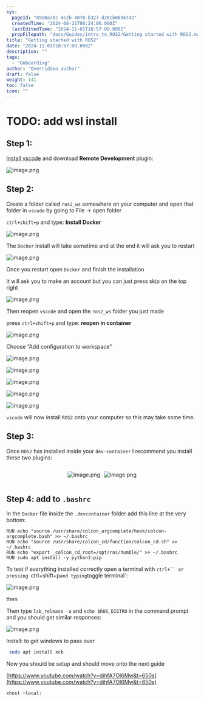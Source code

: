 ```yaml
---
sys:
  pageId: "89e0a78c-4e2b-4070-b327-d28cb0694742"
  createdTime: "2024-08-21T00:24:00.000Z"
  lastEditedTime: "2024-11-01T18:57:00.000Z"
  propFilepath: "docs/Guides/intro_to_ROS2/Getting started with ROS2.md"
title: "Getting started with ROS2"
date: "2024-11-01T18:57:00.000Z"
description: ""
tags:
  - "Onboarding"
author: "Overridden author"
draft: false
weight: 141
toc: false
icon: ""
---
```


# TODO: add wsl install

## Step 1:

[Install vscode](https://code.visualstudio.com/download) and download **Remote Development** plugin:

![image.png](https://prod-files-secure.s3.us-west-2.amazonaws.com/d518164a-d88e-44d1-a4ee-3adb3bd8bce0/efb52993-1881-4a40-b95e-6f020334f022/image.png?X-Amz-Algorithm=AWS4-HMAC-SHA256&X-Amz-Content-Sha256=UNSIGNED-PAYLOAD&X-Amz-Credential=ASIAZI2LB4664W5FUNVV%2F20250303%2Fus-west-2%2Fs3%2Faws4_request&X-Amz-Date=20250303T070915Z&X-Amz-Expires=3600&X-Amz-Security-Token=IQoJb3JpZ2luX2VjEJf%2F%2F%2F%2F%2F%2F%2F%2F%2F%2FwEaCXVzLXdlc3QtMiJIMEYCIQCdyufpyBcbvcpF%2BYWJTDS4o0TerBLiY3zSYNDHZsKFIwIhAPRKpIL0fKgvNcgMV3B8yi%2BebKwJZ6ZdJ7X2z%2FZ%2FNV9kKogECND%2F%2F%2F%2F%2F%2F%2F%2F%2F%2FwEQABoMNjM3NDIzMTgzODA1IgxXiVWdclITtIf%2BU8sq3ANDtNsNqe0dSnmum6dZlVZpPz7R9V8J7vkTFAimzXn8ngO%2BSsi032Q67cMNShhX7CCgS0Pl%2B1LZ2hM68Uc7Ot4yvYbNCCtb3OcGTApscELES6xRkd8BnYpeSXrTdGK7ZiCOIm8mkrvATGsB46FrMp2X2yYwC4niO87CW3nCsd2XmNAm5o5q7cPXdkNoURhNdg%2BI6LuvHwVFp9tOMPL5ASulzHHD2sHdbqQmN90VscV1dZMjOLy9mRfmUHM3O8WLYSwJzBLPdbv2hZBZjBKtWTdv1pytnpXr74PUnWRiWea5cluZuQ5P%2BMTBEf4vLYYROMXUbmySgiKBBonZLmiwpTHbSZEb9aydpqFOz9kx364m0lhvQ5Ua9kULApEy3Le12pVLXHAixdH8shUtcdHmxv45K3gtXonWyqUgpslCquNzFXXHnhm3cMeBh1loD%2FTjDgzVL7D7T3a%2F7O%2BBc9gTaLoTen4afpmuBShTTzNeegleltAXrki38IUChgAT6is%2BN9BxaFEu4KAbD7ssJZzz02BewKa7gFyIf2Gt2g8IG3OppgMjQm5mtKdurQookLmU45ogwjbn6koYhQtk0S1fn391fYY2L11dLC22CQ8iB9JSc7klV7wUlQFnfyG2HTCCl5W%2BBjqkAZWC4mWv3vMp3WEpgHPVOmRJyIgRRxrqvVPZDsHnM4%2B1evbZdy3Ko7GlXuxw8Rr%2BCegry7SuWNWmQzExL61j1n%2FioVARsfsFf12m3g3siPl%2BDFYgjk4%2Fw49LtVlb%2FVi1nNzEo5xGAUqL1KU528WFeYxNMT3GiSJDvSf1LarvxwnOPtNQew%2BpEsaeHtz6nhr6VfI6N3IQypAaVzmQuGGRyNlb1p5d&X-Amz-Signature=c11fad89853221036085b8c2535ecf0b9fd0f8e9c83b0066814d87a48c37a603&X-Amz-SignedHeaders=host&x-id=GetObject)

## Step 2:

Create a folder called `ros2_ws` somewhere on your computer and open that folder in `vscode` by going to File → open folder 

`ctrl+shift+p` and type: **Install Docker**

![image.png](https://prod-files-secure.s3.us-west-2.amazonaws.com/d518164a-d88e-44d1-a4ee-3adb3bd8bce0/2269dc0e-1cd5-47ff-bceb-c04ad9b2eab0/image.png?X-Amz-Algorithm=AWS4-HMAC-SHA256&X-Amz-Content-Sha256=UNSIGNED-PAYLOAD&X-Amz-Credential=ASIAZI2LB4664W5FUNVV%2F20250303%2Fus-west-2%2Fs3%2Faws4_request&X-Amz-Date=20250303T070915Z&X-Amz-Expires=3600&X-Amz-Security-Token=IQoJb3JpZ2luX2VjEJf%2F%2F%2F%2F%2F%2F%2F%2F%2F%2FwEaCXVzLXdlc3QtMiJIMEYCIQCdyufpyBcbvcpF%2BYWJTDS4o0TerBLiY3zSYNDHZsKFIwIhAPRKpIL0fKgvNcgMV3B8yi%2BebKwJZ6ZdJ7X2z%2FZ%2FNV9kKogECND%2F%2F%2F%2F%2F%2F%2F%2F%2F%2FwEQABoMNjM3NDIzMTgzODA1IgxXiVWdclITtIf%2BU8sq3ANDtNsNqe0dSnmum6dZlVZpPz7R9V8J7vkTFAimzXn8ngO%2BSsi032Q67cMNShhX7CCgS0Pl%2B1LZ2hM68Uc7Ot4yvYbNCCtb3OcGTApscELES6xRkd8BnYpeSXrTdGK7ZiCOIm8mkrvATGsB46FrMp2X2yYwC4niO87CW3nCsd2XmNAm5o5q7cPXdkNoURhNdg%2BI6LuvHwVFp9tOMPL5ASulzHHD2sHdbqQmN90VscV1dZMjOLy9mRfmUHM3O8WLYSwJzBLPdbv2hZBZjBKtWTdv1pytnpXr74PUnWRiWea5cluZuQ5P%2BMTBEf4vLYYROMXUbmySgiKBBonZLmiwpTHbSZEb9aydpqFOz9kx364m0lhvQ5Ua9kULApEy3Le12pVLXHAixdH8shUtcdHmxv45K3gtXonWyqUgpslCquNzFXXHnhm3cMeBh1loD%2FTjDgzVL7D7T3a%2F7O%2BBc9gTaLoTen4afpmuBShTTzNeegleltAXrki38IUChgAT6is%2BN9BxaFEu4KAbD7ssJZzz02BewKa7gFyIf2Gt2g8IG3OppgMjQm5mtKdurQookLmU45ogwjbn6koYhQtk0S1fn391fYY2L11dLC22CQ8iB9JSc7klV7wUlQFnfyG2HTCCl5W%2BBjqkAZWC4mWv3vMp3WEpgHPVOmRJyIgRRxrqvVPZDsHnM4%2B1evbZdy3Ko7GlXuxw8Rr%2BCegry7SuWNWmQzExL61j1n%2FioVARsfsFf12m3g3siPl%2BDFYgjk4%2Fw49LtVlb%2FVi1nNzEo5xGAUqL1KU528WFeYxNMT3GiSJDvSf1LarvxwnOPtNQew%2BpEsaeHtz6nhr6VfI6N3IQypAaVzmQuGGRyNlb1p5d&X-Amz-Signature=7fea4b98e3f29b2d724a3bb1b4a6fc96997d2ba67430c6d811f57fc84f68f2d3&X-Amz-SignedHeaders=host&x-id=GetObject)

The `Docker` install will take sometime and at the end it will ask you to restart

![image.png](https://prod-files-secure.s3.us-west-2.amazonaws.com/d518164a-d88e-44d1-a4ee-3adb3bd8bce0/ed233f78-be33-4b1f-b89c-9c346c0e961e/image.png?X-Amz-Algorithm=AWS4-HMAC-SHA256&X-Amz-Content-Sha256=UNSIGNED-PAYLOAD&X-Amz-Credential=ASIAZI2LB4664W5FUNVV%2F20250303%2Fus-west-2%2Fs3%2Faws4_request&X-Amz-Date=20250303T070915Z&X-Amz-Expires=3600&X-Amz-Security-Token=IQoJb3JpZ2luX2VjEJf%2F%2F%2F%2F%2F%2F%2F%2F%2F%2FwEaCXVzLXdlc3QtMiJIMEYCIQCdyufpyBcbvcpF%2BYWJTDS4o0TerBLiY3zSYNDHZsKFIwIhAPRKpIL0fKgvNcgMV3B8yi%2BebKwJZ6ZdJ7X2z%2FZ%2FNV9kKogECND%2F%2F%2F%2F%2F%2F%2F%2F%2F%2FwEQABoMNjM3NDIzMTgzODA1IgxXiVWdclITtIf%2BU8sq3ANDtNsNqe0dSnmum6dZlVZpPz7R9V8J7vkTFAimzXn8ngO%2BSsi032Q67cMNShhX7CCgS0Pl%2B1LZ2hM68Uc7Ot4yvYbNCCtb3OcGTApscELES6xRkd8BnYpeSXrTdGK7ZiCOIm8mkrvATGsB46FrMp2X2yYwC4niO87CW3nCsd2XmNAm5o5q7cPXdkNoURhNdg%2BI6LuvHwVFp9tOMPL5ASulzHHD2sHdbqQmN90VscV1dZMjOLy9mRfmUHM3O8WLYSwJzBLPdbv2hZBZjBKtWTdv1pytnpXr74PUnWRiWea5cluZuQ5P%2BMTBEf4vLYYROMXUbmySgiKBBonZLmiwpTHbSZEb9aydpqFOz9kx364m0lhvQ5Ua9kULApEy3Le12pVLXHAixdH8shUtcdHmxv45K3gtXonWyqUgpslCquNzFXXHnhm3cMeBh1loD%2FTjDgzVL7D7T3a%2F7O%2BBc9gTaLoTen4afpmuBShTTzNeegleltAXrki38IUChgAT6is%2BN9BxaFEu4KAbD7ssJZzz02BewKa7gFyIf2Gt2g8IG3OppgMjQm5mtKdurQookLmU45ogwjbn6koYhQtk0S1fn391fYY2L11dLC22CQ8iB9JSc7klV7wUlQFnfyG2HTCCl5W%2BBjqkAZWC4mWv3vMp3WEpgHPVOmRJyIgRRxrqvVPZDsHnM4%2B1evbZdy3Ko7GlXuxw8Rr%2BCegry7SuWNWmQzExL61j1n%2FioVARsfsFf12m3g3siPl%2BDFYgjk4%2Fw49LtVlb%2FVi1nNzEo5xGAUqL1KU528WFeYxNMT3GiSJDvSf1LarvxwnOPtNQew%2BpEsaeHtz6nhr6VfI6N3IQypAaVzmQuGGRyNlb1p5d&X-Amz-Signature=125f677dbf9a279bd0a4471d0335d98c884346c8baa633508983f78782f485ed&X-Amz-SignedHeaders=host&x-id=GetObject)

Once you restart open `Docker` and finish the installation

It will ask you to make an account but you can just press skip on the top right

![image.png](https://prod-files-secure.s3.us-west-2.amazonaws.com/d518164a-d88e-44d1-a4ee-3adb3bd8bce0/21010ad9-1659-4fd9-9f59-9932a09b2a3d/image.png?X-Amz-Algorithm=AWS4-HMAC-SHA256&X-Amz-Content-Sha256=UNSIGNED-PAYLOAD&X-Amz-Credential=ASIAZI2LB4664W5FUNVV%2F20250303%2Fus-west-2%2Fs3%2Faws4_request&X-Amz-Date=20250303T070915Z&X-Amz-Expires=3600&X-Amz-Security-Token=IQoJb3JpZ2luX2VjEJf%2F%2F%2F%2F%2F%2F%2F%2F%2F%2FwEaCXVzLXdlc3QtMiJIMEYCIQCdyufpyBcbvcpF%2BYWJTDS4o0TerBLiY3zSYNDHZsKFIwIhAPRKpIL0fKgvNcgMV3B8yi%2BebKwJZ6ZdJ7X2z%2FZ%2FNV9kKogECND%2F%2F%2F%2F%2F%2F%2F%2F%2F%2FwEQABoMNjM3NDIzMTgzODA1IgxXiVWdclITtIf%2BU8sq3ANDtNsNqe0dSnmum6dZlVZpPz7R9V8J7vkTFAimzXn8ngO%2BSsi032Q67cMNShhX7CCgS0Pl%2B1LZ2hM68Uc7Ot4yvYbNCCtb3OcGTApscELES6xRkd8BnYpeSXrTdGK7ZiCOIm8mkrvATGsB46FrMp2X2yYwC4niO87CW3nCsd2XmNAm5o5q7cPXdkNoURhNdg%2BI6LuvHwVFp9tOMPL5ASulzHHD2sHdbqQmN90VscV1dZMjOLy9mRfmUHM3O8WLYSwJzBLPdbv2hZBZjBKtWTdv1pytnpXr74PUnWRiWea5cluZuQ5P%2BMTBEf4vLYYROMXUbmySgiKBBonZLmiwpTHbSZEb9aydpqFOz9kx364m0lhvQ5Ua9kULApEy3Le12pVLXHAixdH8shUtcdHmxv45K3gtXonWyqUgpslCquNzFXXHnhm3cMeBh1loD%2FTjDgzVL7D7T3a%2F7O%2BBc9gTaLoTen4afpmuBShTTzNeegleltAXrki38IUChgAT6is%2BN9BxaFEu4KAbD7ssJZzz02BewKa7gFyIf2Gt2g8IG3OppgMjQm5mtKdurQookLmU45ogwjbn6koYhQtk0S1fn391fYY2L11dLC22CQ8iB9JSc7klV7wUlQFnfyG2HTCCl5W%2BBjqkAZWC4mWv3vMp3WEpgHPVOmRJyIgRRxrqvVPZDsHnM4%2B1evbZdy3Ko7GlXuxw8Rr%2BCegry7SuWNWmQzExL61j1n%2FioVARsfsFf12m3g3siPl%2BDFYgjk4%2Fw49LtVlb%2FVi1nNzEo5xGAUqL1KU528WFeYxNMT3GiSJDvSf1LarvxwnOPtNQew%2BpEsaeHtz6nhr6VfI6N3IQypAaVzmQuGGRyNlb1p5d&X-Amz-Signature=823255789b28c1aa47067d3362f01ec04d5abbd1bc841b0919daa2cb4379a844&X-Amz-SignedHeaders=host&x-id=GetObject)

Then reopen `vscode` and open the `ros2_ws` folder you just made

press `ctrl+shift+p` and type: **reopen in container**

![image.png](https://prod-files-secure.s3.us-west-2.amazonaws.com/d518164a-d88e-44d1-a4ee-3adb3bd8bce0/4e93b8c2-41ad-488c-8095-c74205196118/image.png?X-Amz-Algorithm=AWS4-HMAC-SHA256&X-Amz-Content-Sha256=UNSIGNED-PAYLOAD&X-Amz-Credential=ASIAZI2LB4664W5FUNVV%2F20250303%2Fus-west-2%2Fs3%2Faws4_request&X-Amz-Date=20250303T070915Z&X-Amz-Expires=3600&X-Amz-Security-Token=IQoJb3JpZ2luX2VjEJf%2F%2F%2F%2F%2F%2F%2F%2F%2F%2FwEaCXVzLXdlc3QtMiJIMEYCIQCdyufpyBcbvcpF%2BYWJTDS4o0TerBLiY3zSYNDHZsKFIwIhAPRKpIL0fKgvNcgMV3B8yi%2BebKwJZ6ZdJ7X2z%2FZ%2FNV9kKogECND%2F%2F%2F%2F%2F%2F%2F%2F%2F%2FwEQABoMNjM3NDIzMTgzODA1IgxXiVWdclITtIf%2BU8sq3ANDtNsNqe0dSnmum6dZlVZpPz7R9V8J7vkTFAimzXn8ngO%2BSsi032Q67cMNShhX7CCgS0Pl%2B1LZ2hM68Uc7Ot4yvYbNCCtb3OcGTApscELES6xRkd8BnYpeSXrTdGK7ZiCOIm8mkrvATGsB46FrMp2X2yYwC4niO87CW3nCsd2XmNAm5o5q7cPXdkNoURhNdg%2BI6LuvHwVFp9tOMPL5ASulzHHD2sHdbqQmN90VscV1dZMjOLy9mRfmUHM3O8WLYSwJzBLPdbv2hZBZjBKtWTdv1pytnpXr74PUnWRiWea5cluZuQ5P%2BMTBEf4vLYYROMXUbmySgiKBBonZLmiwpTHbSZEb9aydpqFOz9kx364m0lhvQ5Ua9kULApEy3Le12pVLXHAixdH8shUtcdHmxv45K3gtXonWyqUgpslCquNzFXXHnhm3cMeBh1loD%2FTjDgzVL7D7T3a%2F7O%2BBc9gTaLoTen4afpmuBShTTzNeegleltAXrki38IUChgAT6is%2BN9BxaFEu4KAbD7ssJZzz02BewKa7gFyIf2Gt2g8IG3OppgMjQm5mtKdurQookLmU45ogwjbn6koYhQtk0S1fn391fYY2L11dLC22CQ8iB9JSc7klV7wUlQFnfyG2HTCCl5W%2BBjqkAZWC4mWv3vMp3WEpgHPVOmRJyIgRRxrqvVPZDsHnM4%2B1evbZdy3Ko7GlXuxw8Rr%2BCegry7SuWNWmQzExL61j1n%2FioVARsfsFf12m3g3siPl%2BDFYgjk4%2Fw49LtVlb%2FVi1nNzEo5xGAUqL1KU528WFeYxNMT3GiSJDvSf1LarvxwnOPtNQew%2BpEsaeHtz6nhr6VfI6N3IQypAaVzmQuGGRyNlb1p5d&X-Amz-Signature=77da22138bb4a9d24ba7250f3554c1f42b4fa7d727c1f73649ec6d40bbcafedf&X-Amz-SignedHeaders=host&x-id=GetObject)

Choose “Add configuration to workspace”

![image.png](https://prod-files-secure.s3.us-west-2.amazonaws.com/d518164a-d88e-44d1-a4ee-3adb3bd8bce0/9560b282-5060-4989-ba37-97e7b2c22476/image.png?X-Amz-Algorithm=AWS4-HMAC-SHA256&X-Amz-Content-Sha256=UNSIGNED-PAYLOAD&X-Amz-Credential=ASIAZI2LB4664W5FUNVV%2F20250303%2Fus-west-2%2Fs3%2Faws4_request&X-Amz-Date=20250303T070915Z&X-Amz-Expires=3600&X-Amz-Security-Token=IQoJb3JpZ2luX2VjEJf%2F%2F%2F%2F%2F%2F%2F%2F%2F%2FwEaCXVzLXdlc3QtMiJIMEYCIQCdyufpyBcbvcpF%2BYWJTDS4o0TerBLiY3zSYNDHZsKFIwIhAPRKpIL0fKgvNcgMV3B8yi%2BebKwJZ6ZdJ7X2z%2FZ%2FNV9kKogECND%2F%2F%2F%2F%2F%2F%2F%2F%2F%2FwEQABoMNjM3NDIzMTgzODA1IgxXiVWdclITtIf%2BU8sq3ANDtNsNqe0dSnmum6dZlVZpPz7R9V8J7vkTFAimzXn8ngO%2BSsi032Q67cMNShhX7CCgS0Pl%2B1LZ2hM68Uc7Ot4yvYbNCCtb3OcGTApscELES6xRkd8BnYpeSXrTdGK7ZiCOIm8mkrvATGsB46FrMp2X2yYwC4niO87CW3nCsd2XmNAm5o5q7cPXdkNoURhNdg%2BI6LuvHwVFp9tOMPL5ASulzHHD2sHdbqQmN90VscV1dZMjOLy9mRfmUHM3O8WLYSwJzBLPdbv2hZBZjBKtWTdv1pytnpXr74PUnWRiWea5cluZuQ5P%2BMTBEf4vLYYROMXUbmySgiKBBonZLmiwpTHbSZEb9aydpqFOz9kx364m0lhvQ5Ua9kULApEy3Le12pVLXHAixdH8shUtcdHmxv45K3gtXonWyqUgpslCquNzFXXHnhm3cMeBh1loD%2FTjDgzVL7D7T3a%2F7O%2BBc9gTaLoTen4afpmuBShTTzNeegleltAXrki38IUChgAT6is%2BN9BxaFEu4KAbD7ssJZzz02BewKa7gFyIf2Gt2g8IG3OppgMjQm5mtKdurQookLmU45ogwjbn6koYhQtk0S1fn391fYY2L11dLC22CQ8iB9JSc7klV7wUlQFnfyG2HTCCl5W%2BBjqkAZWC4mWv3vMp3WEpgHPVOmRJyIgRRxrqvVPZDsHnM4%2B1evbZdy3Ko7GlXuxw8Rr%2BCegry7SuWNWmQzExL61j1n%2FioVARsfsFf12m3g3siPl%2BDFYgjk4%2Fw49LtVlb%2FVi1nNzEo5xGAUqL1KU528WFeYxNMT3GiSJDvSf1LarvxwnOPtNQew%2BpEsaeHtz6nhr6VfI6N3IQypAaVzmQuGGRyNlb1p5d&X-Amz-Signature=e4ecdb25e583cb11e50aba2496a1dd2814cda6090f20b9b3e6905b70ab3f0c58&X-Amz-SignedHeaders=host&x-id=GetObject)

![image.png](https://prod-files-secure.s3.us-west-2.amazonaws.com/d518164a-d88e-44d1-a4ee-3adb3bd8bce0/2ee63f81-886b-48e8-a553-dc6e5eac99e4/image.png?X-Amz-Algorithm=AWS4-HMAC-SHA256&X-Amz-Content-Sha256=UNSIGNED-PAYLOAD&X-Amz-Credential=ASIAZI2LB4664W5FUNVV%2F20250303%2Fus-west-2%2Fs3%2Faws4_request&X-Amz-Date=20250303T070915Z&X-Amz-Expires=3600&X-Amz-Security-Token=IQoJb3JpZ2luX2VjEJf%2F%2F%2F%2F%2F%2F%2F%2F%2F%2FwEaCXVzLXdlc3QtMiJIMEYCIQCdyufpyBcbvcpF%2BYWJTDS4o0TerBLiY3zSYNDHZsKFIwIhAPRKpIL0fKgvNcgMV3B8yi%2BebKwJZ6ZdJ7X2z%2FZ%2FNV9kKogECND%2F%2F%2F%2F%2F%2F%2F%2F%2F%2FwEQABoMNjM3NDIzMTgzODA1IgxXiVWdclITtIf%2BU8sq3ANDtNsNqe0dSnmum6dZlVZpPz7R9V8J7vkTFAimzXn8ngO%2BSsi032Q67cMNShhX7CCgS0Pl%2B1LZ2hM68Uc7Ot4yvYbNCCtb3OcGTApscELES6xRkd8BnYpeSXrTdGK7ZiCOIm8mkrvATGsB46FrMp2X2yYwC4niO87CW3nCsd2XmNAm5o5q7cPXdkNoURhNdg%2BI6LuvHwVFp9tOMPL5ASulzHHD2sHdbqQmN90VscV1dZMjOLy9mRfmUHM3O8WLYSwJzBLPdbv2hZBZjBKtWTdv1pytnpXr74PUnWRiWea5cluZuQ5P%2BMTBEf4vLYYROMXUbmySgiKBBonZLmiwpTHbSZEb9aydpqFOz9kx364m0lhvQ5Ua9kULApEy3Le12pVLXHAixdH8shUtcdHmxv45K3gtXonWyqUgpslCquNzFXXHnhm3cMeBh1loD%2FTjDgzVL7D7T3a%2F7O%2BBc9gTaLoTen4afpmuBShTTzNeegleltAXrki38IUChgAT6is%2BN9BxaFEu4KAbD7ssJZzz02BewKa7gFyIf2Gt2g8IG3OppgMjQm5mtKdurQookLmU45ogwjbn6koYhQtk0S1fn391fYY2L11dLC22CQ8iB9JSc7klV7wUlQFnfyG2HTCCl5W%2BBjqkAZWC4mWv3vMp3WEpgHPVOmRJyIgRRxrqvVPZDsHnM4%2B1evbZdy3Ko7GlXuxw8Rr%2BCegry7SuWNWmQzExL61j1n%2FioVARsfsFf12m3g3siPl%2BDFYgjk4%2Fw49LtVlb%2FVi1nNzEo5xGAUqL1KU528WFeYxNMT3GiSJDvSf1LarvxwnOPtNQew%2BpEsaeHtz6nhr6VfI6N3IQypAaVzmQuGGRyNlb1p5d&X-Amz-Signature=b9a17e91cae52199fd9aadd38783ffe725edb91b91b209dac80558c8ae996e85&X-Amz-SignedHeaders=host&x-id=GetObject)

![image.png](https://prod-files-secure.s3.us-west-2.amazonaws.com/d518164a-d88e-44d1-a4ee-3adb3bd8bce0/ae1580b2-b048-407e-aed9-b584224a7a04/image.png?X-Amz-Algorithm=AWS4-HMAC-SHA256&X-Amz-Content-Sha256=UNSIGNED-PAYLOAD&X-Amz-Credential=ASIAZI2LB4664W5FUNVV%2F20250303%2Fus-west-2%2Fs3%2Faws4_request&X-Amz-Date=20250303T070915Z&X-Amz-Expires=3600&X-Amz-Security-Token=IQoJb3JpZ2luX2VjEJf%2F%2F%2F%2F%2F%2F%2F%2F%2F%2FwEaCXVzLXdlc3QtMiJIMEYCIQCdyufpyBcbvcpF%2BYWJTDS4o0TerBLiY3zSYNDHZsKFIwIhAPRKpIL0fKgvNcgMV3B8yi%2BebKwJZ6ZdJ7X2z%2FZ%2FNV9kKogECND%2F%2F%2F%2F%2F%2F%2F%2F%2F%2FwEQABoMNjM3NDIzMTgzODA1IgxXiVWdclITtIf%2BU8sq3ANDtNsNqe0dSnmum6dZlVZpPz7R9V8J7vkTFAimzXn8ngO%2BSsi032Q67cMNShhX7CCgS0Pl%2B1LZ2hM68Uc7Ot4yvYbNCCtb3OcGTApscELES6xRkd8BnYpeSXrTdGK7ZiCOIm8mkrvATGsB46FrMp2X2yYwC4niO87CW3nCsd2XmNAm5o5q7cPXdkNoURhNdg%2BI6LuvHwVFp9tOMPL5ASulzHHD2sHdbqQmN90VscV1dZMjOLy9mRfmUHM3O8WLYSwJzBLPdbv2hZBZjBKtWTdv1pytnpXr74PUnWRiWea5cluZuQ5P%2BMTBEf4vLYYROMXUbmySgiKBBonZLmiwpTHbSZEb9aydpqFOz9kx364m0lhvQ5Ua9kULApEy3Le12pVLXHAixdH8shUtcdHmxv45K3gtXonWyqUgpslCquNzFXXHnhm3cMeBh1loD%2FTjDgzVL7D7T3a%2F7O%2BBc9gTaLoTen4afpmuBShTTzNeegleltAXrki38IUChgAT6is%2BN9BxaFEu4KAbD7ssJZzz02BewKa7gFyIf2Gt2g8IG3OppgMjQm5mtKdurQookLmU45ogwjbn6koYhQtk0S1fn391fYY2L11dLC22CQ8iB9JSc7klV7wUlQFnfyG2HTCCl5W%2BBjqkAZWC4mWv3vMp3WEpgHPVOmRJyIgRRxrqvVPZDsHnM4%2B1evbZdy3Ko7GlXuxw8Rr%2BCegry7SuWNWmQzExL61j1n%2FioVARsfsFf12m3g3siPl%2BDFYgjk4%2Fw49LtVlb%2FVi1nNzEo5xGAUqL1KU528WFeYxNMT3GiSJDvSf1LarvxwnOPtNQew%2BpEsaeHtz6nhr6VfI6N3IQypAaVzmQuGGRyNlb1p5d&X-Amz-Signature=4493bb6e1f59dc192eb3da704eb592a8e63a86326e82fef28f8ec21a42df8177&X-Amz-SignedHeaders=host&x-id=GetObject)

![image.png](https://prod-files-secure.s3.us-west-2.amazonaws.com/d518164a-d88e-44d1-a4ee-3adb3bd8bce0/53255b28-f75e-430f-b9e3-c0ac8577e42b/image.png?X-Amz-Algorithm=AWS4-HMAC-SHA256&X-Amz-Content-Sha256=UNSIGNED-PAYLOAD&X-Amz-Credential=ASIAZI2LB4664W5FUNVV%2F20250303%2Fus-west-2%2Fs3%2Faws4_request&X-Amz-Date=20250303T070915Z&X-Amz-Expires=3600&X-Amz-Security-Token=IQoJb3JpZ2luX2VjEJf%2F%2F%2F%2F%2F%2F%2F%2F%2F%2FwEaCXVzLXdlc3QtMiJIMEYCIQCdyufpyBcbvcpF%2BYWJTDS4o0TerBLiY3zSYNDHZsKFIwIhAPRKpIL0fKgvNcgMV3B8yi%2BebKwJZ6ZdJ7X2z%2FZ%2FNV9kKogECND%2F%2F%2F%2F%2F%2F%2F%2F%2F%2FwEQABoMNjM3NDIzMTgzODA1IgxXiVWdclITtIf%2BU8sq3ANDtNsNqe0dSnmum6dZlVZpPz7R9V8J7vkTFAimzXn8ngO%2BSsi032Q67cMNShhX7CCgS0Pl%2B1LZ2hM68Uc7Ot4yvYbNCCtb3OcGTApscELES6xRkd8BnYpeSXrTdGK7ZiCOIm8mkrvATGsB46FrMp2X2yYwC4niO87CW3nCsd2XmNAm5o5q7cPXdkNoURhNdg%2BI6LuvHwVFp9tOMPL5ASulzHHD2sHdbqQmN90VscV1dZMjOLy9mRfmUHM3O8WLYSwJzBLPdbv2hZBZjBKtWTdv1pytnpXr74PUnWRiWea5cluZuQ5P%2BMTBEf4vLYYROMXUbmySgiKBBonZLmiwpTHbSZEb9aydpqFOz9kx364m0lhvQ5Ua9kULApEy3Le12pVLXHAixdH8shUtcdHmxv45K3gtXonWyqUgpslCquNzFXXHnhm3cMeBh1loD%2FTjDgzVL7D7T3a%2F7O%2BBc9gTaLoTen4afpmuBShTTzNeegleltAXrki38IUChgAT6is%2BN9BxaFEu4KAbD7ssJZzz02BewKa7gFyIf2Gt2g8IG3OppgMjQm5mtKdurQookLmU45ogwjbn6koYhQtk0S1fn391fYY2L11dLC22CQ8iB9JSc7klV7wUlQFnfyG2HTCCl5W%2BBjqkAZWC4mWv3vMp3WEpgHPVOmRJyIgRRxrqvVPZDsHnM4%2B1evbZdy3Ko7GlXuxw8Rr%2BCegry7SuWNWmQzExL61j1n%2FioVARsfsFf12m3g3siPl%2BDFYgjk4%2Fw49LtVlb%2FVi1nNzEo5xGAUqL1KU528WFeYxNMT3GiSJDvSf1LarvxwnOPtNQew%2BpEsaeHtz6nhr6VfI6N3IQypAaVzmQuGGRyNlb1p5d&X-Amz-Signature=cf8e66a3b18caec5a7b457daae755028416d623431416e6484f533bd3ec143a8&X-Amz-SignedHeaders=host&x-id=GetObject)

![image.png](https://prod-files-secure.s3.us-west-2.amazonaws.com/d518164a-d88e-44d1-a4ee-3adb3bd8bce0/7c562767-5af9-4ffb-97d1-327bcdf4ee00/image.png?X-Amz-Algorithm=AWS4-HMAC-SHA256&X-Amz-Content-Sha256=UNSIGNED-PAYLOAD&X-Amz-Credential=ASIAZI2LB4664W5FUNVV%2F20250303%2Fus-west-2%2Fs3%2Faws4_request&X-Amz-Date=20250303T070915Z&X-Amz-Expires=3600&X-Amz-Security-Token=IQoJb3JpZ2luX2VjEJf%2F%2F%2F%2F%2F%2F%2F%2F%2F%2FwEaCXVzLXdlc3QtMiJIMEYCIQCdyufpyBcbvcpF%2BYWJTDS4o0TerBLiY3zSYNDHZsKFIwIhAPRKpIL0fKgvNcgMV3B8yi%2BebKwJZ6ZdJ7X2z%2FZ%2FNV9kKogECND%2F%2F%2F%2F%2F%2F%2F%2F%2F%2FwEQABoMNjM3NDIzMTgzODA1IgxXiVWdclITtIf%2BU8sq3ANDtNsNqe0dSnmum6dZlVZpPz7R9V8J7vkTFAimzXn8ngO%2BSsi032Q67cMNShhX7CCgS0Pl%2B1LZ2hM68Uc7Ot4yvYbNCCtb3OcGTApscELES6xRkd8BnYpeSXrTdGK7ZiCOIm8mkrvATGsB46FrMp2X2yYwC4niO87CW3nCsd2XmNAm5o5q7cPXdkNoURhNdg%2BI6LuvHwVFp9tOMPL5ASulzHHD2sHdbqQmN90VscV1dZMjOLy9mRfmUHM3O8WLYSwJzBLPdbv2hZBZjBKtWTdv1pytnpXr74PUnWRiWea5cluZuQ5P%2BMTBEf4vLYYROMXUbmySgiKBBonZLmiwpTHbSZEb9aydpqFOz9kx364m0lhvQ5Ua9kULApEy3Le12pVLXHAixdH8shUtcdHmxv45K3gtXonWyqUgpslCquNzFXXHnhm3cMeBh1loD%2FTjDgzVL7D7T3a%2F7O%2BBc9gTaLoTen4afpmuBShTTzNeegleltAXrki38IUChgAT6is%2BN9BxaFEu4KAbD7ssJZzz02BewKa7gFyIf2Gt2g8IG3OppgMjQm5mtKdurQookLmU45ogwjbn6koYhQtk0S1fn391fYY2L11dLC22CQ8iB9JSc7klV7wUlQFnfyG2HTCCl5W%2BBjqkAZWC4mWv3vMp3WEpgHPVOmRJyIgRRxrqvVPZDsHnM4%2B1evbZdy3Ko7GlXuxw8Rr%2BCegry7SuWNWmQzExL61j1n%2FioVARsfsFf12m3g3siPl%2BDFYgjk4%2Fw49LtVlb%2FVi1nNzEo5xGAUqL1KU528WFeYxNMT3GiSJDvSf1LarvxwnOPtNQew%2BpEsaeHtz6nhr6VfI6N3IQypAaVzmQuGGRyNlb1p5d&X-Amz-Signature=7518b4754f53be3be75145449bca338e070d77f9370ce39b4d603b7576b8f79a&X-Amz-SignedHeaders=host&x-id=GetObject)

`vscode` will now install `ROS2` onto your computer so this may take some time.

## Step 3:

Once `ROS2` has installed inside your `dev-container` I recommend you install these two plugins:

<div style="display: flex;flex-direction: row; column-gap:10px; max-width: 630px;justify-content: center;">
<div>

![image.png](https://prod-files-secure.s3.us-west-2.amazonaws.com/d518164a-d88e-44d1-a4ee-3adb3bd8bce0/3fc3d550-5a54-4ba1-ba6b-faa01cdb7369/image.png?X-Amz-Algorithm=AWS4-HMAC-SHA256&X-Amz-Content-Sha256=UNSIGNED-PAYLOAD&X-Amz-Credential=ASIAZI2LB4663RBRHUY3%2F20250303%2Fus-west-2%2Fs3%2Faws4_request&X-Amz-Date=20250303T070917Z&X-Amz-Expires=3600&X-Amz-Security-Token=IQoJb3JpZ2luX2VjEJf%2F%2F%2F%2F%2F%2F%2F%2F%2F%2FwEaCXVzLXdlc3QtMiJHMEUCIEHImtyJ5QlIy4DXUbHwIWeXQ%2BEBh0IfyK7FThskYrTuAiEAmlCU9%2BfMa2%2FoMolvXDs%2FSFW49WWZoq5s7Np13iidRJAqiAQI0P%2F%2F%2F%2F%2F%2F%2F%2F%2F%2FARAAGgw2Mzc0MjMxODM4MDUiDNpyUrACVLQbcFm%2F9SrcA7kociirt%2FqF820AO1yoJaVMYfjPwOcpUTxXjFlBeVDgzUySYBcfnAJUIMV4y1MaiSbAlhwmihabF5aqLzegXoT%2BAV3EkJQORLskIKDQbFBi3n0k%2Fr5jrLK2uJHAO9u1DtKZ%2BuscnGhJKA%2BsoWIGI9pL%2BW54j%2FJBlQ5Xypi5585S%2Ft%2FdBbO1GkROwmsSHRn%2FVxZQDZbZJ%2Fd1meHiln1LBinvwzs7SFQIwlgEin%2BFB37uGD4ToEMze2iGUY8HHpLhGPW7Lwu0LpI%2BbKHvEDoiA%2BEOyD0gOjqF7A1Uh0r5ueUhbeDY3tzbOiBiQMZz66Yr422zi6B4mgchjtsAd%2FOccT0GfE0l7BMqkKTyFu9dcC1xP1AOPDK8eJppvvmkT476y9XMxu1x1EncIqYH8iqEjob98I%2FM4KiDSrBVTqPc3qOEBv87Z%2BzqFmvzer%2BuUQz3AKNo6BM1mEh0N1EHzGuYkr%2BWKdw7DYxTP3xv74YZBQ8lqdg%2BzTUbmmD%2BqJyeW%2FpNEeqmZSmvqqhQXPuX0ye%2BnMMVik5Rf8EOQiZcHOjmuA5sokFb2LDn%2BqvnXfOTbsVrHgIxhSkN34MgBiLFIERNeikhMlDzlG6Y7YF2IiUM6G4Ww03fIVsUE4na9SnrMIGXlb4GOqUBjr72sVamXbTn9yEcuiB7d6QVxn7%2FGV1nX%2FR2qrH7ONUdwO98pLCl%2FkemxxKnQzwJYjkwNehcflqqm7z0UnO0z8GVLDnz%2BPc0ZYBOEv6S%2BEup0Ogn1ZTSX6%2FmpiFYwD57CJgZ%2BnfOdvsB5Tudv9Iyk%2BX9TUJbKNTRxJRiAaaVHHv8BvePGmdga7C0eBBcJUorRakLrU8wjeKPx8a9wlznBQv%2F0cH1&X-Amz-Signature=9e2280537f4effb25630a3755f8bdad724bfd6ec492ac62bff2098b636de3713&X-Amz-SignedHeaders=host&x-id=GetObject)

</div>
<div>

![image.png](https://prod-files-secure.s3.us-west-2.amazonaws.com/d518164a-d88e-44d1-a4ee-3adb3bd8bce0/d994cc66-13c2-4093-a5a3-f84cf4601a82/image.png?X-Amz-Algorithm=AWS4-HMAC-SHA256&X-Amz-Content-Sha256=UNSIGNED-PAYLOAD&X-Amz-Credential=ASIAZI2LB466UJDN63C4%2F20250303%2Fus-west-2%2Fs3%2Faws4_request&X-Amz-Date=20250303T070917Z&X-Amz-Expires=3600&X-Amz-Security-Token=IQoJb3JpZ2luX2VjEJf%2F%2F%2F%2F%2F%2F%2F%2F%2F%2FwEaCXVzLXdlc3QtMiJHMEUCIQCai2%2F3MUtcGSKD3c1tPfvK62ixk79AABHDdzrNnpNN0gIgEqNl6bDyGQ8OX44xNpj%2FZzGSIf4pwEJwkLANWAyPA1UqiAQI0P%2F%2F%2F%2F%2F%2F%2F%2F%2F%2FARAAGgw2Mzc0MjMxODM4MDUiDARZ10YXxvIlV3DEGSrcA6TEQgoacqQlHRserJ7HSaXjqx3rl95H7KiXtk1lnC1bR9D9z2rkkrhEg5M%2FLjdjRhVlCzRZ6%2F%2BoLRNY%2BG8%2F%2BQ%2F%2BF21DsnRTEnchvFa54h5rYAohE1sjrVHcyihZeYKcMJIPWGjFmmt087%2FDPTUX9X5BGZtQ7LStEmUrT5EMdy7lUgZN9bHm6O1JD5fipB5bI1RvQ3sYh3Eu2GpHvowdkjXV47chDhyNtraMzRROXjlUoppeQez9PhrmOg0eiQtUiuT1Wxjc0TBkABKpQzYytGk4SZnHQl0slpBpKDuEIPC%2FUwZkgFnKjpRB9K%2BRYwh%2BZGpMRoX%2FzALCecakBLsTj2jQfFNYednGTer2t8aE2vu9VFI2NbQwjIKBOCbBF1ihhOs3T0pVhwSIBHqSUKXLBZ9rYSArl3Vruqygj5PNYgLv7KeXU9qicmrfLcTcAM6mYTuVy%2BIsWNq%2BbE94jjBBVV%2Fx8X08y2cCbt3XGnf%2BVeGkmKcZWB4n2ft2wPFkWyPp%2FpJN239nFqkaGqCaxQjc8vv9N9H87%2FIw%2BN%2FZfU47iuIPJhjXWqJN%2F%2FrL6sSZ6G%2BnFJ8%2F%2BZ59lQZFjslbOWzNyu22i3qd5FhVhrHkIE%2BshXh6Wld2Hg%2BnrNlKhTVdMPqWlb4GOqUBWGfIwLWXssW6q%2By2SWgjXoCtRbuHEVlr5mlG6U2QC1I8BVkqrMAfuMtMxHeJ0biJE%2F1CjGJaG%2BZlJSfoCVKZ7KuWYmApsoJRtMrWg5TAcumksJJBrD1Bbx1FpTchqja4lbL%2BozXCHqFhYUnGfrM955TO01zmfftkr%2FOCN8ktlUFoGcnvb0lkIFd6zk%2Bb3FGrKsanFdn%2BIHuPnU%2F4uKtfMQPzK68K&X-Amz-Signature=e7d1f24fb57ca08c3cbe1aab949d69f6fb7206dd85efe09819b7b0f3820eff71&X-Amz-SignedHeaders=host&x-id=GetObject)

</div>
</div>

## Step 4: add to `.bashrc`

In the `Docker` file inside the `.devcontainer` folder add this line at the very bottom: 

```docker
RUN echo "source /usr/share/colcon_argcomplete/hook/colcon-argcomplete.bash" >> ~/.bashrc
RUN echo "source /usr/share/colcon_cd/function/colcon_cd.sh" >> ~/.bashrc
RUN echo "export _colcon_cd_root=/opt/ros/humble/" >> ~/.bashrc
RUN sudo apt install -y python3-pip 
```

To test if everything installed correctly open a terminal with `ctrl+`` or pressing `ctrl+shift+p` and typing `toggle terminal`:

![image.png](https://prod-files-secure.s3.us-west-2.amazonaws.com/d518164a-d88e-44d1-a4ee-3adb3bd8bce0/6a4943d8-b04e-4c02-9a58-775f3384d1a5/image.png?X-Amz-Algorithm=AWS4-HMAC-SHA256&X-Amz-Content-Sha256=UNSIGNED-PAYLOAD&X-Amz-Credential=ASIAZI2LB4664W5FUNVV%2F20250303%2Fus-west-2%2Fs3%2Faws4_request&X-Amz-Date=20250303T070915Z&X-Amz-Expires=3600&X-Amz-Security-Token=IQoJb3JpZ2luX2VjEJf%2F%2F%2F%2F%2F%2F%2F%2F%2F%2FwEaCXVzLXdlc3QtMiJIMEYCIQCdyufpyBcbvcpF%2BYWJTDS4o0TerBLiY3zSYNDHZsKFIwIhAPRKpIL0fKgvNcgMV3B8yi%2BebKwJZ6ZdJ7X2z%2FZ%2FNV9kKogECND%2F%2F%2F%2F%2F%2F%2F%2F%2F%2FwEQABoMNjM3NDIzMTgzODA1IgxXiVWdclITtIf%2BU8sq3ANDtNsNqe0dSnmum6dZlVZpPz7R9V8J7vkTFAimzXn8ngO%2BSsi032Q67cMNShhX7CCgS0Pl%2B1LZ2hM68Uc7Ot4yvYbNCCtb3OcGTApscELES6xRkd8BnYpeSXrTdGK7ZiCOIm8mkrvATGsB46FrMp2X2yYwC4niO87CW3nCsd2XmNAm5o5q7cPXdkNoURhNdg%2BI6LuvHwVFp9tOMPL5ASulzHHD2sHdbqQmN90VscV1dZMjOLy9mRfmUHM3O8WLYSwJzBLPdbv2hZBZjBKtWTdv1pytnpXr74PUnWRiWea5cluZuQ5P%2BMTBEf4vLYYROMXUbmySgiKBBonZLmiwpTHbSZEb9aydpqFOz9kx364m0lhvQ5Ua9kULApEy3Le12pVLXHAixdH8shUtcdHmxv45K3gtXonWyqUgpslCquNzFXXHnhm3cMeBh1loD%2FTjDgzVL7D7T3a%2F7O%2BBc9gTaLoTen4afpmuBShTTzNeegleltAXrki38IUChgAT6is%2BN9BxaFEu4KAbD7ssJZzz02BewKa7gFyIf2Gt2g8IG3OppgMjQm5mtKdurQookLmU45ogwjbn6koYhQtk0S1fn391fYY2L11dLC22CQ8iB9JSc7klV7wUlQFnfyG2HTCCl5W%2BBjqkAZWC4mWv3vMp3WEpgHPVOmRJyIgRRxrqvVPZDsHnM4%2B1evbZdy3Ko7GlXuxw8Rr%2BCegry7SuWNWmQzExL61j1n%2FioVARsfsFf12m3g3siPl%2BDFYgjk4%2Fw49LtVlb%2FVi1nNzEo5xGAUqL1KU528WFeYxNMT3GiSJDvSf1LarvxwnOPtNQew%2BpEsaeHtz6nhr6VfI6N3IQypAaVzmQuGGRyNlb1p5d&X-Amz-Signature=cd9af08d304c1c84d0250f8c3a6e5102fd9fb423ae2ff044bc9a587a3b579b0b&X-Amz-SignedHeaders=host&x-id=GetObject)

then 

Then type `lsb_release -a` and `echo $ROS_DISTRO` in the command prompt and you should get similar responses:

![image.png](https://prod-files-secure.s3.us-west-2.amazonaws.com/d518164a-d88e-44d1-a4ee-3adb3bd8bce0/3e635dec-a805-4e85-8b9e-d000e5b71a4e/image.png?X-Amz-Algorithm=AWS4-HMAC-SHA256&X-Amz-Content-Sha256=UNSIGNED-PAYLOAD&X-Amz-Credential=ASIAZI2LB4664W5FUNVV%2F20250303%2Fus-west-2%2Fs3%2Faws4_request&X-Amz-Date=20250303T070915Z&X-Amz-Expires=3600&X-Amz-Security-Token=IQoJb3JpZ2luX2VjEJf%2F%2F%2F%2F%2F%2F%2F%2F%2F%2FwEaCXVzLXdlc3QtMiJIMEYCIQCdyufpyBcbvcpF%2BYWJTDS4o0TerBLiY3zSYNDHZsKFIwIhAPRKpIL0fKgvNcgMV3B8yi%2BebKwJZ6ZdJ7X2z%2FZ%2FNV9kKogECND%2F%2F%2F%2F%2F%2F%2F%2F%2F%2FwEQABoMNjM3NDIzMTgzODA1IgxXiVWdclITtIf%2BU8sq3ANDtNsNqe0dSnmum6dZlVZpPz7R9V8J7vkTFAimzXn8ngO%2BSsi032Q67cMNShhX7CCgS0Pl%2B1LZ2hM68Uc7Ot4yvYbNCCtb3OcGTApscELES6xRkd8BnYpeSXrTdGK7ZiCOIm8mkrvATGsB46FrMp2X2yYwC4niO87CW3nCsd2XmNAm5o5q7cPXdkNoURhNdg%2BI6LuvHwVFp9tOMPL5ASulzHHD2sHdbqQmN90VscV1dZMjOLy9mRfmUHM3O8WLYSwJzBLPdbv2hZBZjBKtWTdv1pytnpXr74PUnWRiWea5cluZuQ5P%2BMTBEf4vLYYROMXUbmySgiKBBonZLmiwpTHbSZEb9aydpqFOz9kx364m0lhvQ5Ua9kULApEy3Le12pVLXHAixdH8shUtcdHmxv45K3gtXonWyqUgpslCquNzFXXHnhm3cMeBh1loD%2FTjDgzVL7D7T3a%2F7O%2BBc9gTaLoTen4afpmuBShTTzNeegleltAXrki38IUChgAT6is%2BN9BxaFEu4KAbD7ssJZzz02BewKa7gFyIf2Gt2g8IG3OppgMjQm5mtKdurQookLmU45ogwjbn6koYhQtk0S1fn391fYY2L11dLC22CQ8iB9JSc7klV7wUlQFnfyG2HTCCl5W%2BBjqkAZWC4mWv3vMp3WEpgHPVOmRJyIgRRxrqvVPZDsHnM4%2B1evbZdy3Ko7GlXuxw8Rr%2BCegry7SuWNWmQzExL61j1n%2FioVARsfsFf12m3g3siPl%2BDFYgjk4%2Fw49LtVlb%2FVi1nNzEo5xGAUqL1KU528WFeYxNMT3GiSJDvSf1LarvxwnOPtNQew%2BpEsaeHtz6nhr6VfI6N3IQypAaVzmQuGGRyNlb1p5d&X-Amz-Signature=57e2b09666a72b26e3075f60b3d1c4f9ce97c1774549f5a21e65d997a6824335&X-Amz-SignedHeaders=host&x-id=GetObject)

Install:  to get windows to pass over

```bash
 sudo apt install xcb
```

Now you should be setup and should move onto the next guide 

[https://www.youtube.com/watch?v=dihfA7Ol6Mw&t=650s](https://www.youtube.com/watch?v=dihfA7Ol6Mw&t=650s)

```python
xhost +local:
```
